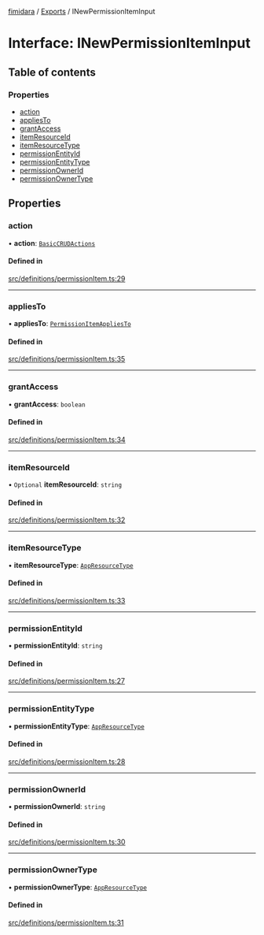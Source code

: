 [fimidara](../README.md) / [Exports](../modules.md) / INewPermissionItemInput

# Interface: INewPermissionItemInput

## Table of contents

### Properties

- [action](INewPermissionItemInput.md#action)
- [appliesTo](INewPermissionItemInput.md#appliesto)
- [grantAccess](INewPermissionItemInput.md#grantaccess)
- [itemResourceId](INewPermissionItemInput.md#itemresourceid)
- [itemResourceType](INewPermissionItemInput.md#itemresourcetype)
- [permissionEntityId](INewPermissionItemInput.md#permissionentityid)
- [permissionEntityType](INewPermissionItemInput.md#permissionentitytype)
- [permissionOwnerId](INewPermissionItemInput.md#permissionownerid)
- [permissionOwnerType](INewPermissionItemInput.md#permissionownertype)

## Properties

### action

• **action**: [`BasicCRUDActions`](../enums/BasicCRUDActions.md)

#### Defined in

[src/definitions/permissionItem.ts:29](https://github.com/softkave/files-js/blob/353a07f/src/definitions/permissionItem.ts#L29)

___

### appliesTo

• **appliesTo**: [`PermissionItemAppliesTo`](../enums/PermissionItemAppliesTo.md)

#### Defined in

[src/definitions/permissionItem.ts:35](https://github.com/softkave/files-js/blob/353a07f/src/definitions/permissionItem.ts#L35)

___

### grantAccess

• **grantAccess**: `boolean`

#### Defined in

[src/definitions/permissionItem.ts:34](https://github.com/softkave/files-js/blob/353a07f/src/definitions/permissionItem.ts#L34)

___

### itemResourceId

• `Optional` **itemResourceId**: `string`

#### Defined in

[src/definitions/permissionItem.ts:32](https://github.com/softkave/files-js/blob/353a07f/src/definitions/permissionItem.ts#L32)

___

### itemResourceType

• **itemResourceType**: [`AppResourceType`](../enums/AppResourceType.md)

#### Defined in

[src/definitions/permissionItem.ts:33](https://github.com/softkave/files-js/blob/353a07f/src/definitions/permissionItem.ts#L33)

___

### permissionEntityId

• **permissionEntityId**: `string`

#### Defined in

[src/definitions/permissionItem.ts:27](https://github.com/softkave/files-js/blob/353a07f/src/definitions/permissionItem.ts#L27)

___

### permissionEntityType

• **permissionEntityType**: [`AppResourceType`](../enums/AppResourceType.md)

#### Defined in

[src/definitions/permissionItem.ts:28](https://github.com/softkave/files-js/blob/353a07f/src/definitions/permissionItem.ts#L28)

___

### permissionOwnerId

• **permissionOwnerId**: `string`

#### Defined in

[src/definitions/permissionItem.ts:30](https://github.com/softkave/files-js/blob/353a07f/src/definitions/permissionItem.ts#L30)

___

### permissionOwnerType

• **permissionOwnerType**: [`AppResourceType`](../enums/AppResourceType.md)

#### Defined in

[src/definitions/permissionItem.ts:31](https://github.com/softkave/files-js/blob/353a07f/src/definitions/permissionItem.ts#L31)
